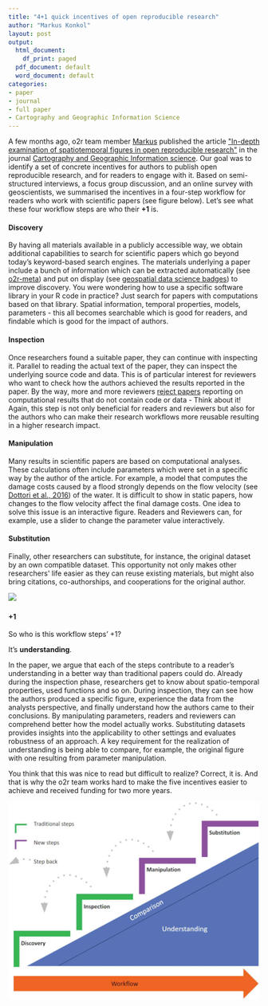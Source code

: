 ```yaml
---
title: "4+1 quick incentives of open reproducible research"
author: "Markus Konkol"
layout: post
output:
  html_document:
    df_print: paged
  pdf_document: default
  word_document: default
categories:
- paper
- journal
- full paper
- Cartography and Geographic Information Science
---
```


A few months ago, o2r team member [Markus](https://orcid.org/0000-0001-6651-0976) published the article ["In-depth examination of spatiotemporal figures in open reproducible research"](https://doi.org/10.1080/15230406.2018.1512421) in the journal [Cartography and Geographic Information science](https://www.tandfonline.com/toc/tcag20/current). Our goal was to identify a set of concrete incentives for authors to publish open reproducible research, and for readers to engage with it. Based on semi-structured interviews, a focus group discussion, and an online survey with geoscientists, we summarised the incentives in a four-step workflow for readers who work with scientific papers (see figure below). Let’s see what these four workflow steps are who their **+1** is.

#### Discovery
By having all materials available in a publicly accessible way, we obtain additional capabilities to search for scientific papers which go beyond today’s keyword-based search engines. The materials underlying a paper include a bunch of information which can be extracted automatically (see [o2r-meta](https://github.com/o2r-project/o2r-meta)) and put on display (see [geospatial data science badges](https://doi.org/10.31223/osf.io/xtsqh)) to improve discovery. You were wondering how to use a specific software library in your R code in practice? Just search for papers with computations based on that library. Spatial information, temporal properties, models, parameters - this all becomes searchable which is good for readers, and findable which is good for the impact of authors.

#### Inspection
Once researchers found a suitable paper, they can continue with inspecting it. Parallel to reading the actual text of the paper, they can inspect the underlying source code and data. This is of particular interest for reviewers who want to check how the authors achieved the results reported in the paper. By the way, more and more reviewers [reject papers](https://twitter.com/edzerpebesma/status/1130055583489581057) reporting on computational results that do not contain code or data - Think about it! Again, this step is not only beneficial for readers and reviewers but also for the authors who can make their research workflows more reusable resulting in a higher research impact. 

#### Manipulation
Many results in scientific papers are based on computational analyses. These calculations often include parameters which were set in a specific way by the author of the article. For example, a model that computes the damage costs caused by a flood strongly depends on the flow velocity (see [Dottori et al., 2016](https://doi.org/10.5194/nhess-16-2577-2016)) of the water. It is difficult to show in static papers, how changes to the flow velocity affect the final damage costs. One idea to solve this issue is an interactive figure. Readers and Reviewers can, for example, use a slider to change the parameter value interactively.

#### Substitution
Finally, other researchers can substitute, for instance, the original dataset by an own compatible dataset. This opportunity not only makes other researchers' life easier as they can reuse existing materials, but might also bring citations, co-authorships, and cooperations for the original author.

![](https://media.giphy.com/media/2YpQm0zBnv0I86uAa6/giphy.gif)

#### +1
So who is this workflow steps’ +1?

It’s **understanding**.

In the paper, we argue that each of the steps contribute to a reader’s understanding in a better way than traditional papers could do. Already during the inspection phase, researchers get to know about spatio-temporal properties, used functions and so on. During inspection, they can see how the authors produced a specific figure, experience the data from the analysts perspective, and finally understand how the authors came to their conclusions. By manipulating parameters, readers and reviewers can comprehend better how the model actually works. Substituting datasets provides insights into the applicability to other settings and evaluates robustness of an approach. A key requirement for the realization of understanding is being able to compare, for example, the original figure with one resulting from parameter manipulation. 

You think that this was nice to read but difficult to realize? Correct, it is. And that is why the o2r team works hard to make the five incentives easier to achieve and received funding for two more years.

[![workflow](/public/images/workflow.jpeg)](/public/images/workflow.jpeg)
